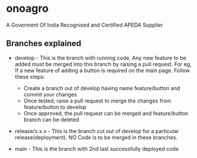 # onoagro
A Goverment Of India Recognised and Certified APEDA Supplier

## Branches explained
* develop - This is the branch with running code. Any new feature to be added must be merged into this branch by raising a pull request.
For eg, If a new feature of adding a button is required on the main page. Follow these steps:
  * Create a branch out of develop having name feature/button and commit your changes
  * Once tested, raise a pull request to merge the changes from feature/button to develop
  * Once approved, the pull request can be merged and feature/button branch can be deleted

* release/x.x.x - This is the branch cut out of develop for a particular release(deployment). NO Code is to be merged in these branches.

* main - This is the branch with 2nd last successfully deployed code
